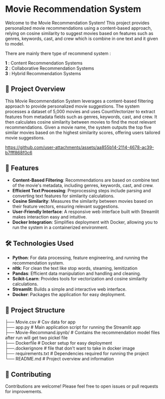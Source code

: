 # Movie Recommendation System

Welcome to the Movie Recommendation System! This project provides personalized movie recommendations using a content-based approach, relying on cosine similarity to suggest movies based on features such as genres, keywords, cast, and crew which is combine in one text and it given to model.  

There are mainly there type of recommend system :  

**1** : Content Recommendation Systems  
**2** : Collaborative Recommendation Systems  
**3** : Hybrid Recommendation Systems  

## 🚀 Project Overview

This Movie Recommendation System leverages a content-based filtering approach to provide personalized movie suggestions. The system processes a dataset of 5,000 movies and uses CountVectorizer to extract features from metadata fields such as genres, keywords, cast, and crew. It then calculates cosine similarity between movies to find the most relevant recommendations. Given a movie name, the system outputs the top five similar movies based on the highest similarity scores, offering users tailored movie suggestions.

https://github.com/user-attachments/assets/aa855b14-2114-4678-ac39-b7fff868f0c6

## 🎯 Features

- **Content-Based Filtering**: Recommendations are based on combine text of the movie's metadata, including genres, keywords, cast, and crew.
- **Efficient Text Processing**: Preprocessing steps include parsing and converting text features for similarity calculations.
- **Cosine Similarity**: Measures the similarity between movies based on their feature vectors, ensuring relevant suggestions.
- **User-Friendly Interface**: A responsive web interface built with Streamlit makes interaction easy and intuitive.
- **Docker Integration**: Simplifies deployment with Docker, allowing you to run the system in a containerized environment.

## 🛠️ Technologies Used

- **Python**: For data processing, feature engineering, and running the recommendation system.
- **nltk**: For clean the text like stop words, steaming, lemitization
- **Pandas**: Efficient data manipulation and handling and cleaning.
- **Scikit-Learn**: Provides tools for vectorization and cosine similarity calculations.
- **Streamlit**: Builds a simple and interactive web interface.
- **Docker**: Packages the application for easy deployment.

## 📂 Project Structure

├── Movie.csv                # Csv data for app  
├── app.py                   # Main application script for running the Streamlit app  
├── Movie-Recommand.ipynb/   # Contains the recommendation model files after run will get two pickel file  
├── Dockerfile               # Docker setup for easy deployment  
├──.dockerignore             # file that don't want to take in docker image  
├── requirements.txt         # Dependencies required for running the project  
└── README.md                # Project overview and information  

## 🤝 Contributing

Contributions are welcome! Please feel free to open issues or pull requests for improvements.




